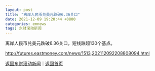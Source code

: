 ```yaml
---
layout: post
title: "离岸人民币兑美元跌破6.36关口"
date: 2021-12-09 19:20:44 +0800
categories: emnews
tags: 东财滚动新闻
---
```


离岸人民币兑美元跌破6.36关口，短线跌超130个基点。

<http://futures.eastmoney.com/news/1513,202112092208808094.html>

[返回东财滚动新闻](//finews.withounder.com/emnews/)｜[返回首页](//finews.withounder.com/)